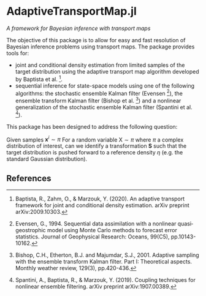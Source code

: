 # AdaptiveTransportMap.jl

*A framework for Bayesian inference with transport maps*

The objective of this package is to allow for easy and fast resolution of Bayesian inference problems using transport maps. The package provides tools for:
- joint and conditional density estimation from limited samples of the target distribution using the adaptive transport map algorithm developed by Baptista et al. [^1].
- sequential inference for state-space models using one of the following algorithms: the stochastic ensemble Kalman filter (Evensen [^2]), the ensemble transform Kalman filter (Bishop et al. [^3]) and a nonlinear generalization of the stochastic ensemble Kalman filter (Spantini et al. [^4]).

This package has been designed to address the following question:

Given samples $\boldsymbol{x}^i \sim \pi$
For a random variable $\mathsf{X} \sim \pi$ where $\pi$ a complex distribution of interest, can we identify a transformation $\boldsymbol{S}$ such that the target distribution is pushed forward to a reference density $\eta$ (e.g. the standard Gaussian distribution).



## References

[^1]: Baptista, R., Zahm, O., & Marzouk, Y. (2020). An adaptive transport framework for joint and conditional density estimation. arXiv preprint arXiv:2009.10303.

[^2]: Evensen, G., 1994. Sequential data assimilation with a nonlinear quasi‐geostrophic model using Monte Carlo methods to forecast error statistics. Journal of Geophysical Research: Oceans, 99(C5), pp.10143-10162.

[^3]: Bishop, C.H., Etherton, B.J. and Majumdar, S.J., 2001. Adaptive sampling with the ensemble transform Kalman filter. Part I: Theoretical aspects. Monthly weather review, 129(3), pp.420-436.

[^4]: Spantini, A., Baptista, R., & Marzouk, Y. (2019). Coupling techniques for nonlinear ensemble filtering. arXiv preprint arXiv:1907.00389.

[^5]: Le Provost, M., Baptista, R., Marzouk, Y., & Eldredge, J. (2021). A low-rank nonlinear ensemble filter for vortex models of aerodynamic flows. In AIAA Scitech 2021 Forum (p. 1937).
